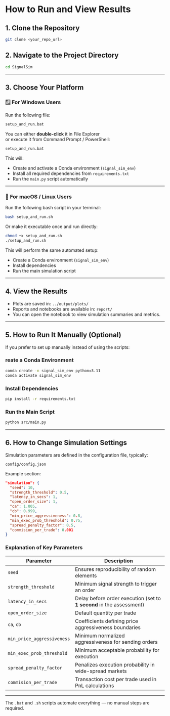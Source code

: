 # How to Run and View Results

## **1. Clone the Repository**

```bash
git clone <your_repo_url>
```

## **2. Navigate to the Project Directory**

```bash
cd SignalSim
```

---

## **3. Choose Your Platform**

### 🪟 **For Windows Users**

Run the following file:

```bash
setup_and_run.bat
```

You can either **double-click** it in File Explorer  
or execute it from Command Prompt / PowerShell:

```bash
setup_and_run.bat
```

This will:

- Create and activate a Conda environment (`signal_sim_env`)
- Install all required dependencies from `requirements.txt`
- Run the `main.py` script automatically

---

### 🍎 **For macOS / Linux Users**

Run the following bash script in your terminal:

```bash
bash setup_and_run.sh
```

Or make it executable once and run directly:

```bash
chmod +x setup_and_run.sh
./setup_and_run.sh
```

This will perform the same automated setup:
- Create a Conda environment (`signal_sim_env`)
- Install dependencies
- Run the main simulation script

---

## **4. View the Results**

- Plots are saved in: `../output/plots/`  
- Reports and notebooks are available in: `report/`  
- You can open the notebook to view simulation summaries and metrics.

---

## **5. How to Run It Manually (Optional)**

If you prefer to set up manually instead of using the scripts:

### reate a Conda Environment

```bash
conda create -n signal_sim_env python=3.11
conda activate signal_sim_env
```

### Install Dependencies

```bash
pip install -r requirements.txt
```

### Run the Main Script

```bash
python src/main.py
```

---

## **6. How to Change Simulation Settings**

Simulation parameters are defined in the configuration file, typically:

```
config/config.json
```

Example section:

```json
"simulation": {
  "seed": 10,
  "strength_threshold": 0.5,
  "latency_in_secs": 1,
  "open_order_size": 1,
  "ca": 1.005,
  "cb": 0.999,
  "min_price_aggressiveness": 0.8,
  "min_exec_prob_threshold": 0.75,
  "spread_penalty_factor": 0.5,
  "commision_per_trade": 0.001
}
```

### Explanation of Key Parameters

| Parameter | Description |
|------------|--------------|
| `seed` | Ensures reproducibility of random elements |
| `strength_threshold` | Minimum signal strength to trigger an order |
| `latency_in_secs` | Delay before order execution (set to **1 second** in the assessment) |
| `open_order_size` | Default quantity per trade |
| `ca`, `cb` | Coefficients defining price aggressiveness boundaries |
| `min_price_aggressiveness` | Minimum normalized aggressiveness for sending orders |
| `min_exec_prob_threshold` | Minimum acceptable probability for execution |
| `spread_penalty_factor` | Penalizes execution probability in wide-spread markets |
| `commision_per_trade` | Transaction cost per trade used in PnL calculations |

---

The `.bat` and `.sh` scripts automate everything — no manual steps are required.
